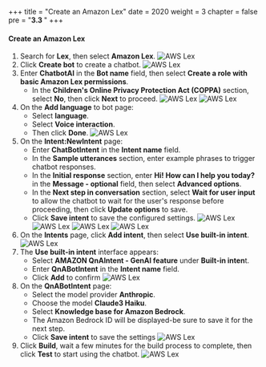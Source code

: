 +++
title = "Create an Amazon Lex"
date = 2020
weight = 3
chapter = false
pre = "<b>3.3 </b>"
+++

#### Create an Amazon Lex
1. Search for **Lex**, then select **Amazon Lex**.
![AWS Lex](/images/AWS-Lex/1-lex.png?width=90pc)
2. Click **Create bot** to create a chatbot.
![AWS Lex](/images/AWS-Lex/2-create-bot.png?width=90pc)
3. Enter **ChatbotAI** in the **Bot name** field, then select **Create a role with basic Amazon Lex permissions**.
    - In the **Children's Online Privacy Protection Act (COPPA)** section, select **No**, then click **Next** to proceed.
![AWS Lex](/images/AWS-Lex/3-bot-configuration.png?width=90pc)
![AWS Lex](/images/AWS-Lex/4-children-and-next.png?width=90pc)
4. On the **Add language** to bot page:
    - Select **language**.
    - Select **Voice interaction**.
    - Then click **Done**.
![AWS Lex](/images/AWS-Lex/5-add-language-to-bot.png?width=90pc)
5. On the **Intent:NewIntent** page:
    - Enter **ChatBotIntent** in the **Intent name** field.
    - In the **Sample utterances** section, enter example phrases to trigger chatbot responses.
    - In the **Initial response** section, enter **Hi! How can I help you today?** in the **Message - optional** field, then select **Advanced options**.
    - In the **Next step in conversation** section, select **Wait for user input** to allow the chatbot to wait for the user's response before proceeding, then click **Update options** to save.
    - Click **Save intent** to save the configured settings.
![AWS Lex](/images/AWS-Lex/6-intent-newintent.png?width=90pc)
![AWS Lex](/images/AWS-Lex/7-sample-utterances.png?width=90pc)
![AWS Lex](/images/AWS-Lex/8-initial-response.png?width=90pc)
![AWS Lex](/images/AWS-Lex/9-update-options.png?width=90pc)
6. On the **Intents** page, click **Add intent**, then select **Use built-in intent**.
![AWS Lex](/images/AWS-Lex/10-use-build-in-intent.png?width=90pc)
7. The **Use built-in intent** interface appears:
    - Select **AMAZON QnAIntent - GenAI feature** under **Built-in inten**t.
    - Enter **QnABotIntent** in the **Intent name** field.
    - Click **Add** to confirm
![AWS Lex](/images/AWS-Lex/11-add-build-in.png?width=90pc)
8. On the **QnABotIntent** page:
    - Select the model provider **Anthropic**.
    - Choose the model **Claude3 Haiku**.
    - Select **Knowledge base for Amazon Bedrock**.
    - The Amazon Bedrock ID will be displayed-be sure to save it for the next step.
    - Click **Save intent** to save the settings
![AWS Lex](/images/AWS-Lex/12-select-model.png?width=90pc)
9. Click **Build**, wait a few minutes for the build process to complete, then click **Test** to start using the chatbot.
![AWS Lex](/images/AWS-Lex/13-build-and-test.png?width=90pc)
